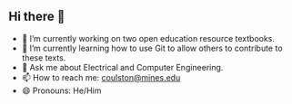 ## Hi there 👋

<!--
**coulston/coulston** is a ✨ _special_ ✨ repository because its `README.md` (this file) appears on your GitHub profile.
Here are some ideas to get you started:
-->

- 🔭 I’m currently working on two open education resource textbooks.
- 🌱 I’m currently learning how to use Git to allow others to contribute to these texts.
- 💬 Ask me about Electrical and Computer Engineering.
- 📫 How to reach me: coulston@mines.edu
- 😄 Pronouns: He/Him

